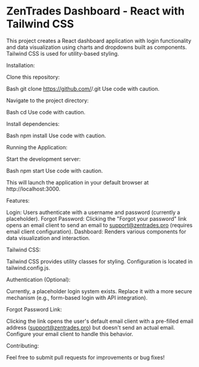 # ZenTrades Dashboard - React with Tailwind CSS

This project creates a React dashboard application with login functionality and data visualization using charts and dropdowns built as components. Tailwind CSS is used for utility-based styling.

Installation:

Clone this repository:

Bash
git clone https://github.com/<your-username>/<your-repo-name>.git
Use code with caution.

 Navigate to the project directory:

Bash
cd <your-repo-name>
Use code with caution.

 Install dependencies:

Bash
npm install
Use code with caution.

 Running the Application:

Start the development server:

Bash
npm start
Use code with caution.

 This will launch the application in your default browser at http://localhost:3000.

Features:

Login: Users authenticate with a username and password (currently a placeholder).
Forgot Password: Clicking the "Forgot your password" link opens an email client to send an email to support@zentrades.pro (requires email client configuration).
Dashboard: Renders various components for data visualization and interaction.

Tailwind CSS:

Tailwind CSS provides utility classes for styling. Configuration is located in tailwind.config.js.

Authentication (Optional):

Currently, a placeholder login system exists. Replace it with a more secure mechanism (e.g., form-based login with API integration).

Forgot Password Link:

Clicking the link opens the user's default email client with a pre-filled email address (support@zentrades.pro) but doesn't send an actual email. Configure your email client to handle this behavior.

Contributing:

Feel free to submit pull requests for improvements or bug fixes!

